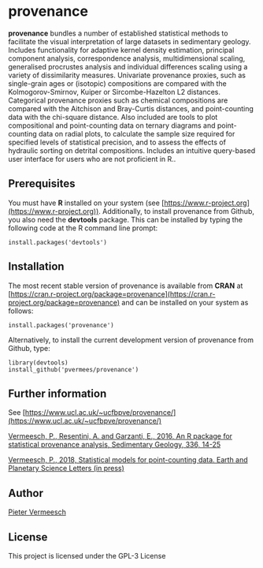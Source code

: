 # provenance

**provenance** bundles a number of established statistical methods to
  facilitate the visual interpretation of large datasets in
  sedimentary geology. Includes functionality for adaptive kernel
  density estimation, principal component analysis, correspondence
  analysis, multidimensional scaling, generalised procrustes analysis
  and individual differences scaling using a variety of dissimilarity
  measures. Univariate provenance proxies, such as single-grain ages
  or (isotopic) compositions are compared with the Kolmogorov-Smirnov,
  Kuiper or Sircombe-Hazelton L2 distances. Categorical provenance
  proxies such as chemical compositions are compared with the
  Aitchison and Bray-Curtis distances, and point-counting data with
  the chi-square distance. Also included are tools to plot
  compositional and point-counting data on ternary diagrams and
  point-counting data on radial plots, to calculate the sample size
  required for specified levels of statistical precision, and to
  assess the effects of hydraulic sorting on detrital
  compositions. Includes an intuitive query-based user interface for
  users who are not proficient in R..

## Prerequisites

You must have **R** installed on your system (see
[https://www.r-project.org](https://www.r-project.org)).  Additionally, to
install provenance from Github, you also need the **devtools**
package.  This can be installed by typing the following code at the R
command line prompt:

```
install.packages('devtools')
```

## Installation

The most recent stable version of provenance is available from **CRAN** at
[https://cran.r-project.org/package=provenance](https://cran.r-project.org/package=provenance)
and can be installed on your system as follows:

```
install.packages('provenance')
```

Alternatively, to install the current development version of
provenance from Github, type:

```
library(devtools)
install_github('pvermees/provenance')
```

## Further information

See
[https://www.ucl.ac.uk/~ucfbpve/provenance/](https://www.ucl.ac.uk/~ucfbpve/provenance/)

[Vermeesch, P., Resentini, A. and Garzanti, E., 2016, An R package for
statistical provenance analysis, Sedimentary Geology, 336,
14-25](https://www.ucl.ac.uk/~ucfbpve/papers/VermeeschSedGeol2016/)

[Vermeesch, P., 2018, Statistical models for point-counting
data. Earth and Planetary Science Letters (in
press)](https://www.ucl.ac.uk/~ucfbpve/papers/VermeeschEPSL2018/)

## Author

[Pieter Vermeesch](https://www.ucl.ac.uk/~ucfbpve/)

## License

This project is licensed under the GPL-3 License